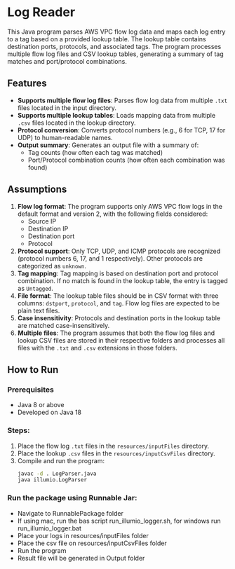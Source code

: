 # Log Reader

This Java program parses AWS VPC flow log data and maps each log entry to a tag based on a provided lookup table. The lookup table contains destination ports, protocols, and associated tags. The program processes multiple flow log files and CSV lookup tables, generating a summary of tag matches and port/protocol combinations.

## Features
- **Supports multiple flow log files**: Parses flow log data from multiple `.txt` files located in the input directory.
- **Supports multiple lookup tables**: Loads mapping data from multiple `.csv` files located in the lookup directory.
- **Protocol conversion**: Converts protocol numbers (e.g., 6 for TCP, 17 for UDP) to human-readable names.
- **Output summary**: Generates an output file with a summary of:
  - Tag counts (how often each tag was matched)
  - Port/Protocol combination counts (how often each combination was found)

## Assumptions
1. **Flow log format**: The program supports only AWS VPC flow logs in the default format and version 2, with the following fields considered:
   - Source IP
   - Destination IP
   - Destination port
   - Protocol
2. **Protocol support**: Only TCP, UDP, and ICMP protocols are recognized (protocol numbers 6, 17, and 1 respectively). Other protocols are categorized as `unknown`.
3. **Tag mapping**: Tag mapping is based on destination port and protocol combination. If no match is found in the lookup table, the entry is tagged as `Untagged`.
4. **File format**: The lookup table files should be in CSV format with three columns: `dstport`, `protocol`, and `tag`. Flow log files are expected to be plain text files.
5. **Case insensitivity**: Protocols and destination ports in the lookup table are matched case-insensitively.
6. **Multiple files**: The program assumes that both the flow log files and lookup CSV files are stored in their respective folders and processes all files with the `.txt` and `.csv` extensions in those folders.

## How to Run

### Prerequisites
- Java 8 or above
- Developed on Java 18 

### Steps:
1. Place the flow log `.txt` files in the `resources/inputFiles` directory.
2. Place the lookup `.csv` files in the `resources/inputCsvFiles` directory.
3. Compile and run the program:
   ```bash
   javac -d . LogParser.java
   java illumio.LogParser

### Run the package using Runnable Jar:
- Navigate to RunnablePackage folder
- If using mac, run the bas script run_illumio_logger.sh, for windows run run_illumio_logger.bat
- Place your logs in resources/inputFiles folder
- Place the csv file on  resources/inputCsvFiles folder
- Run the program
- Result file will be generated in Output folder
  
